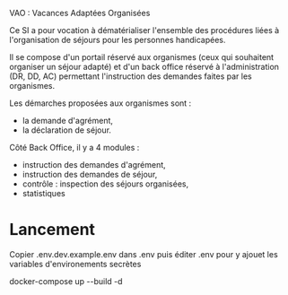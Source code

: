 VAO : Vacances Adaptées Organisées

Ce SI a pour vocation à dématérialiser l'ensemble des procédures liées à l'organisation de séjours pour les personnes handicapées.

Il se compose d'un portail réservé aux organismes (ceux qui souhaitent organiser un séjour adapté) et d'un back office réservé à l'administration (DR, DD, AC) permettant l'instruction des demandes faites par les organismes.

Les démarches proposées aux organismes sont :
- la demande d'agrément,
- la déclaration de séjour.

Côté Back Office, il y a 4 modules :
- instruction des demandes d'agrément,
- instruction des demandes de séjour,
- contrôle : inspection des séjours organisées,
- statistiques


# Lancement

Copier .env.dev.example.env dans .env puis éditer .env pour y ajouet les variables d'environements secrètes

docker-compose up --build -d